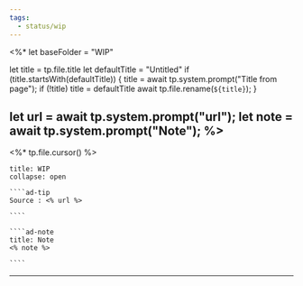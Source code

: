 ```yaml
---
tags:
  - status/wip
---
```

<%*
let baseFolder = "WIP"

let title = tp.file.title
let defaultTitle = "Untitled"
if (title.startsWith(defaultTitle)) {
	title = await tp.system.prompt("Title from page");
	if (!title) title = defaultTitle
	await tp.file.rename(`${title}`);
} 

let url = await tp.system.prompt("url");
let note = await tp.system.prompt("Note");
%>
---
<%* tp.file.cursor() %> 
``````ad-example
title: WIP 
collapse: open

````ad-tip
Source : <% url %>

````

````ad-note
title: Note
<% note %> 

````

``````

---

